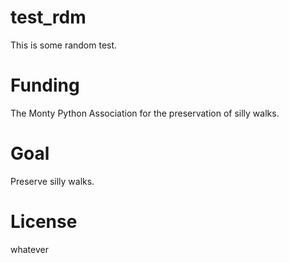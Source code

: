 # test_rdm
This is some random test.

# Funding
The Monty Python Association for the preservation of silly walks.

# Goal
Preserve silly walks.

# License
whatever
